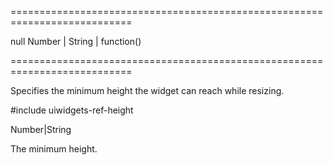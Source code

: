 ===========================================================================
<!--default-->null<!--/default-->
<!--type-->Number | String | function()<!--/type-->
===========================================================================

<!--shortDescription-->
Specifies the minimum height the widget can reach while resizing.
<!--/shortDescription-->

<!--fullDescription-->
#include uiwidgets-ref-height
<!--/fullDescription-->
<!--typeFunctionReturnType-->Number|String<!--/typeFunctionReturnType-->
<!--typeFunctionReturnDescription-->
The minimum height.
<!--/typeFunctionReturnDescription-->